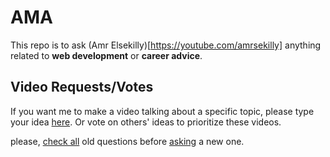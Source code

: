 # AMA

 This repo is to ask (Amr Elsekilly)[https://youtube.com/amrsekilly] anything related to **web development** or **career advice**.

## Video Requests/Votes

If you want me to make a video talking about a specific topic, please type your idea [here](https://github.com/amrsekilly/AMA/issues/1). Or vote on others' ideas to prioritize these videos.


please, [check all](https://github.com/amrsekilly/AMA/issues) old questions before [asking](https://github.com/amrsekilly/AMA/issues/new/choose) a new one.
